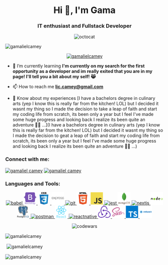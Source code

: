 <h1 align="center">Hi 👋, I'm Gama</h1>
<h3 align="center">IT enthusiast and Fullstack Developer</h3>

<p align="center"> <img src="https://user-images.githubusercontent.com/93209183/192543634-72d05778-8429-44d2-b60f-99f8803bfe48.gif" alt="octocat" /> </p>


<p align="left"> <img src="https://komarev.com/ghpvc/?username=gamalielcamey&label=Profile%20views&color=0e75b6&style=flat" alt="gamalielcamey" /> </p>

<p align="center"> <a href="https://github.com/ryo-ma/github-profile-trophy"><img src="https://github-profile-trophy.vercel.app/?username=gamalielcamey" alt="gamalielcamey" /></a> </p>

- 🌱 I’m currently learning **I'm currently on my search for the first opportunity as a developer and im really exited that you are in my page! I'll tell you a bit about my self! 😹**

- 📫 How to reach me **lic.camey@gmail.com**

- 📄 Know about my experiences [I have a bachelors degree in culinary arts (yep I know this is really far from the kitchen! LOL) but I decided it wasnt my thing so I made the decision to take a leap of faith and start my coding life from scratch, its been only a year but I feel I've made some huge progress and looking back I realize its been quite an adventure 🧙‍♂️ ...](I have a bachelors degree in culinary arts (yep I know this is really far from the kitchen! LOL) but I decided it wasnt my thing so I made the decision to geat a leap of faith and start my coding life from scratch, its been only a year but I feel I've made some huge progress and looking back I realize its been quite an adventure 🧙‍♂️ ...)

<h3 align="left">Connect with me:</h3>
<p align="left">
<a href="https://linkedin.com/in/gamalielcamey" target="blank"><img align="center" src="https://raw.githubusercontent.com/rahuldkjain/github-profile-readme-generator/master/src/images/icons/Social/linked-in-alt.svg" alt="gamaliel camey" height="30" width="40" /></a>
<a href="https://fb.com/gamaliel camey" target="blank"><img align="center" src="https://raw.githubusercontent.com/rahuldkjain/github-profile-readme-generator/master/src/images/icons/Social/facebook.svg" alt="gamaliel camey" height="30" width="40" /></a>
</p>

<h3 align="left">Languages and Tools:</h3>
<p align="center"> <a href="https://babeljs.io/" target="_blank" rel="noreferrer"> <img src="https://www.vectorlogo.zone/logos/babeljs/babeljs-icon.svg" alt="babel" width="40" height="40"/> </a> <a href="https://getbootstrap.com" target="_blank" rel="noreferrer"> <img src="https://raw.githubusercontent.com/devicons/devicon/master/icons/bootstrap/bootstrap-plain-wordmark.svg" alt="bootstrap" width="40" height="40"/> </a> <a href="https://www.w3schools.com/css/" target="_blank" rel="noreferrer"> <img src="https://raw.githubusercontent.com/devicons/devicon/master/icons/css3/css3-original-wordmark.svg" alt="css3" width="40" height="40"/> </a> <a href="https://expressjs.com" target="_blank" rel="noreferrer"> <img src="https://raw.githubusercontent.com/devicons/devicon/master/icons/express/express-original-wordmark.svg" alt="express" width="40" height="40"/> </a> <a href="https://git-scm.com/" target="_blank" rel="noreferrer"> <img src="https://www.vectorlogo.zone/logos/git-scm/git-scm-icon.svg" alt="git" width="40" height="40"/> </a> <a href="https://www.w3.org/html/" target="_blank" rel="noreferrer"> <img src="https://raw.githubusercontent.com/devicons/devicon/master/icons/html5/html5-original-wordmark.svg" alt="html5" width="40" height="40"/> </a> <a href="https://developer.mozilla.org/en-US/docs/Web/JavaScript" target="_blank" rel="noreferrer"> <img src="https://raw.githubusercontent.com/devicons/devicon/master/icons/javascript/javascript-original.svg" alt="javascript" width="40" height="40"/> </a> <a href="https://jestjs.io" target="_blank" rel="noreferrer"> <img src="https://www.vectorlogo.zone/logos/jestjsio/jestjsio-icon.svg" alt="jest" width="40" height="40"/> </a> <a href="https://www.mongodb.com/" target="_blank" rel="noreferrer"> <img src="https://raw.githubusercontent.com/devicons/devicon/master/icons/mongodb/mongodb-original-wordmark.svg" alt="mongodb" width="40" height="40"/> </a> <a href="https://nextjs.org/" target="_blank" rel="noreferrer"> <img src="https://cdn.worldvectorlogo.com/logos/nextjs-2.svg" alt="nextjs" width="40" height="40"/> </a> <a href="https://nodejs.org" target="_blank" rel="noreferrer"> <img src="https://raw.githubusercontent.com/devicons/devicon/master/icons/nodejs/nodejs-original-wordmark.svg" alt="nodejs" width="40" height="40"/> </a> <a href="https://www.postgresql.org" target="_blank" rel="noreferrer"> <img src="https://raw.githubusercontent.com/devicons/devicon/master/icons/postgresql/postgresql-original-wordmark.svg" alt="postgresql" width="40" height="40"/> </a> <a href="https://postman.com" target="_blank" rel="noreferrer"> <img src="https://www.vectorlogo.zone/logos/getpostman/getpostman-icon.svg" alt="postman" width="40" height="40"/> </a> <a href="https://reactjs.org/" target="_blank" rel="noreferrer"> <img src="https://raw.githubusercontent.com/devicons/devicon/master/icons/react/react-original-wordmark.svg" alt="react" width="40" height="40"/> </a> <a href="https://reactnative.dev/" target="_blank" rel="noreferrer"> <img src="https://reactnative.dev/img/header_logo.svg" alt="reactnative" width="40" height="40"/> </a> <a href="https://redux.js.org" target="_blank" rel="noreferrer"> <img src="https://raw.githubusercontent.com/devicons/devicon/master/icons/redux/redux-original.svg" alt="redux" width="40" height="40"/> </a> <a href="https://sass-lang.com" target="_blank" rel="noreferrer"> <img src="https://raw.githubusercontent.com/devicons/devicon/master/icons/sass/sass-original.svg" alt="sass" width="40" height="40"/> </a> <a href="https://www.typescriptlang.org/" target="_blank" rel="noreferrer"> <img src="https://raw.githubusercontent.com/devicons/devicon/master/icons/typescript/typescript-original.svg" alt="typescript" width="40" height="40"/> </a> <a href="https://webpack.js.org" target="_blank" rel="noreferrer"> <img src="https://raw.githubusercontent.com/devicons/devicon/d00d0969292a6569d45b06d3f350f463a0107b0d/icons/webpack/webpack-original-wordmark.svg" alt="webpack" width="40" height="40"/> </a> </p>

<p align="center"> <img src="https://www.codewars.com/users/GAMADRUGS/badges/large" alt="codewars" /> </p>

<p><img align="center" src="https://github-readme-stats.vercel.app/api/top-langs?username=gamalielcamey&show_icons=true&locale=en&layout=compact" alt="gamalielcamey" /></p>

<p>&nbsp;<img align="center" src="https://github-readme-stats.vercel.app/api?username=gamalielcamey&show_icons=true&locale=en" alt="gamalielcamey" /></p>

<p><img align="center" src="https://github-readme-streak-stats.herokuapp.com/?user=gamalielcamey&" alt="gamalielcamey" /></p>

